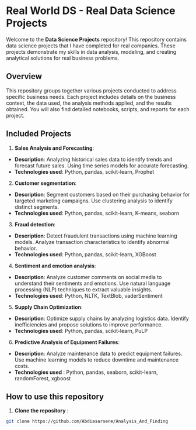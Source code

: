 # Real World DS - Real Data Science Projects

Welcome to the **Data Science Projects** repository! This repository contains data science projects that I have completed for real companies. These projects demonstrate my skills in data analysis, modeling, and creating analytical solutions for real business problems.

## Overview

This repository groups together various projects conducted to address specific business needs. Each project includes details on the business context, the data used, the analysis methods applied, and the results obtained. You will also find detailed notebooks, scripts, and reports for each project.

## Included Projects

1. **Sales Analysis and Forecasting**:
- **Description**: Analyzing historical sales data to identify trends and forecast future sales. Using time series models for accurate forecasting.
- **Technologies used**: Python, pandas, scikit-learn, Prophet

2. **Customer segmentation**:
- **Description**: Segment customers based on their purchasing behavior for targeted marketing campaigns. Use clustering analysis to identify distinct segments.
- **Technologies used**: Python, pandas, scikit-learn, K-means, seaborn

3. **Fraud detection**:
- **Description**: Detect fraudulent transactions using machine learning models. Analyze transaction characteristics to identify abnormal behavior.
- **Technologies used**: Python, pandas, scikit-learn, XGBoost

4. **Sentiment and emotion analysis**:
- **Description**: Analyze customer comments on social media to understand their sentiments and emotions. Use natural language processing (NLP) techniques to extract valuable insights.
- **Technologies used**: Python, NLTK, TextBlob, vaderSentiment

5. **Supply Chain Optimization**:
- **Description**: Optimize supply chains by analyzing logistics data. Identify inefficiencies and propose solutions to improve performance.
- **Technologies used**: Python, pandas, scikit-learn, PuLP

6. **Predictive Analysis of Equipment Failures**:
- **Description**: Analyze maintenance data to predict equipment failures. Use machine learning models to reduce downtime and maintenance costs.
- **Technologies used** : Python, pandas, seaborn, scikit-learn, randomForest, xgboost

## How to use this repository

1. **Clone the repository** :
```bash
git clone https://github.com/Abdiasarsene/Analysis_And_Finding

